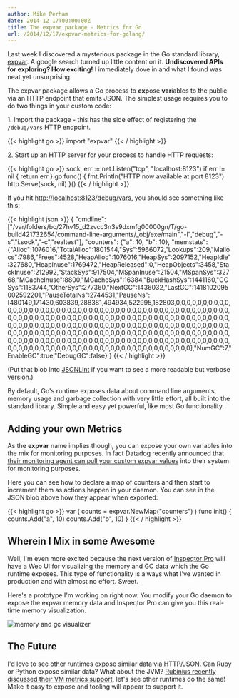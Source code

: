 ```yaml
---
author: Mike Perham
date: 2014-12-17T00:00:00Z
title: The expvar package - Metrics for Go
url: /2014/12/17/expvar-metrics-for-golang/
---
```


Last week I discovered a mysterious package in the Go standard library, [expvar][1].  A google search turned up
little content on it.  **Undiscovered APIs for exploring? How exciting!**  I immediately dove in
and what I found was neat yet unsurprising.

<!--more-->

The expvar package allows a Go process to **exp**ose **var**iables to the public via an HTTP endpoint that emits
JSON.  The simplest usage requires you to do two things in your custom code:

1\. Import the package - this has the side effect of registering the `/debug/vars` HTTP endpoint.

{{< highlight go >}}
import "expvar"
{{< / highlight >}}

2\. Start up an HTTP server for your process to handle HTTP requests:

{{< highlight go >}}
sock, err := net.Listen("tcp", "localhost:8123")
if err != nil {
  return err
}
go func() {
  fmt.Println("HTTP now available at port 8123")
  http.Serve(sock, nil)
}()
{{< / highlight >}}

If you hit [http://localhost:8123/debug/vars][4], you should see something like this:

{{< highlight json >}}
{
"cmdline": ["/var/folders/bc/27hv15_d2zvcc3n3s9dxmfg00000gn/T/go-build421732654/command-line-arguments/_obj/exe/main","-l","debug","-s","i.sock","-c","realtest"],
"counters": {"a": 10, "b": 10},
"memstats": {"Alloc":1076016,"TotalAlloc":1801544,"Sys":5966072,"Lookups":209,"Mallocs":7986,"Frees":4528,"HeapAlloc":1076016,"HeapSys":2097152,"HeapIdle":327680,"HeapInuse":1769472,"HeapReleased":0,"HeapObjects":3458,"StackInuse":212992,"StackSys":917504,"MSpanInuse":21504,"MSpanSys":32768,"MCacheInuse":8800,"MCacheSys":16384,"BuckHashSys":1441160,"GCSys":1183744,"OtherSys":277360,"NextGC":1436032,"LastGC":1418102095002592201,"PauseTotalNs":2744531,"PauseNs":[480149,171430,603839,288381,494934,522995,182803,0,0,0,0,0,0,0,0,0,0,0,0,0,0,0,0,0,0,0,0,0,0,0,0,0,0,0,0,0,0,0,0,0,0,0,0,0,0,0,0,0,0,0,0,0,0,0,0,0,0,0,0,0,0,0,0,0,0,0,0,0,0,0,0,0,0,0,0,0,0,0,0,0,0,0,0,0,0,0,0,0,0,0,0,0,0,0,0,0,0,0,0,0,0,0,0,0,0,0,0,0,0,0,0,0,0,0,0,0,0,0,0,0,0,0,0,0,0,0,0,0,0,0,0,0,0,0,0,0,0,0,0,0,0,0,0,0,0,0,0,0,0,0,0,0,0,0,0,0,0,0,0,0,0,0,0,0,0,0,0,0,0,0,0,0,0,0,0,0,0,0,0,0,0,0,0,0,0,0,0,0,0,0,0,0,0,0,0,0,0,0,0,0,0,0,0,0,0,0,0,0,0,0,0,0,0,0,0,0,0,0,0,0,0,0,0,0,0,0,0,0,0,0,0,0,0,0,0,0,0,0,0,0,0,0,0,0,0,0,0,0,0,0,0,0,0,0,0,0],"NumGC":7,"EnableGC":true,"DebugGC":false}
}
{{< / highlight >}}

(Put that blob into [JSONLint][2] if you want to see a more readable but verbose version.)

By default, Go's runtime exposes data about command line arguments, memory usage and garbage collection with very little effort, all
built into the standard library.  Simple and easy yet powerful, like most Go functionality.

## Adding your own Metrics

As the **expvar** name implies though, you can expose your own variables into the mix for monitoring purposes.
In fact Datadog recently announced that [their monitoring agent can pull your custom expvar values][5] into their system
for monitoring purposes.

Here you can see how to declare a map of counters and then start to increment them as actions happen in your daemon.
You can see in the JSON blob above how they appear when exported:

{{< highlight go >}}
var (
  counts = expvar.NewMap("counters")
)
func init() {
  counts.Add("a", 10)
  counts.Add("b", 10)
}
{{< / highlight >}}

## Wherein I Mix in some Awesome

Well, I'm even more excited because the next version of [Inspeqtor Pro][3] will have a Web UI for visualizing the
memory and GC data which the Go runtime exposes.  This type of functionality is always what I've wanted in
production and with almost no effort.  Sweet.

Here's a prototype I'm working on right now.  You modify your Go daemon to expose the expvar memory data and
Inspeqtor Pro can give you this real-time memory visualization.

![memory and gc visualizer](/wp-content/uploads/2014/12/mem-viz.png)

## The Future

I'd love to see other runtimes expose similar data via HTTP/JSON.  Can Ruby or Python expose similar data?
What about the JVM?  [Rubinius recently discussed their VM metrics support][6], let's see other runtimes do the same!
Make it easy to expose and tooling will appear to support it.


 [1]: http://golang.org/pkg/expvar/
 [2]: http://jsonlint.com
 [3]: http://contribsys.com/inspeqtor
 [4]: http://localhost:8123/debug/vars
 [5]: https://www.datadoghq.com/2014/11/announcing-datadog-agent-5-1-support-btrfs-go-expvar/
 [6]: http://rubini.us/2014/12/10/rubinius-metrics-meets-influxdb/
